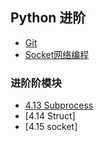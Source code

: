 ## Python 进阶

* [Git](Git/README.md)
* [Socket网络编程](Socket/README.md)

### 进阶阶模块
- [4.13 Subprocess](4.13Subprocess.md) 
- [4.14 Struct]
- [4.15 socket]
